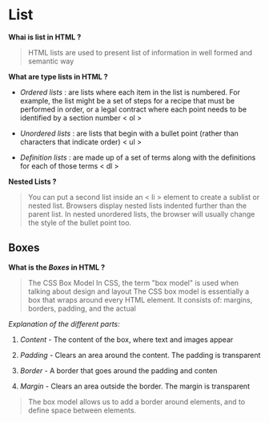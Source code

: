 # List

**Whai is list in HTML ?**
> HTML lists are used to present list of information in well formed and semantic way

**What are type lists in HTML ?**

* *Ordered lists* : are lists where each item in the list is numbered. For example, the list might be a set of steps for a recipe that must be performed in order, or a legal contract where each point needs to be identified by a section number < ol >

* *Unordered lists* : are lists that begin with a bullet point (rather than characters that indicate order) < ul >

* *Definition lists* : are made up of a set of terms along with the definitions for each of those terms < dl >

**Nested Lists ?**

> You can put a second list inside an < li > element to create a sublist or nested list. Browsers display nested lists indented further than the parent list. In nested unordered lists, the browser will usually change the style of the bullet point too.

## Boxes

**What is the *Boxes* in HTML ?**

> The CSS Box Model In CSS, the term "box model" is used when talking about design and layout
>The CSS box model is essentially a box that wraps around every HTML element. It consists of: margins, borders, padding, and the actual

*Explanation of the different parts:*

1. *Content* - The content of the box, where text and images appear

2. *Padding* - Clears an area around the content. The padding is transparent

3. *Border* - A border that goes around the padding and conten

4. *Margin* - Clears an area outside the border. The margin is transparent

> The box model allows us to add a border around elements, and to define space between elements.
